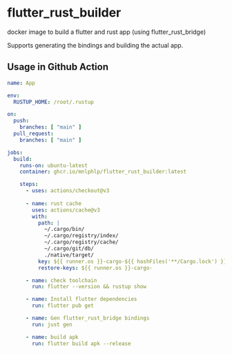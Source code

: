 # flutter_rust_builder
docker image to build a flutter and rust app (using flutter_rust_bridge)

Supports generating the bindings and building the actual app.

## Usage in Github Action
```yaml
name: App

env:
  RUSTUP_HOME: /root/.rustup

on:
  push:
    branches: [ "main" ]
  pull_request:
    branches: [ "main" ]

jobs:
  build:
    runs-on: ubuntu-latest
    container: ghcr.io/mnlphlp/flutter_rust_builder:latest

    steps:
      - uses: actions/checkout@v3
      
      - name: rust cache
        uses: actions/cache@v3
        with:
          path: |
            ~/.cargo/bin/
            ~/.cargo/registry/index/
            ~/.cargo/registry/cache/
            ~/.cargo/git/db/
            ./native/target/
          key: ${{ runner.os }}-cargo-${{ hashFiles('**/Cargo.lock') }}
          restore-keys: ${{ runner.os }}-cargo-

      - name: check toolchain
        run: flutter --version && rustup show

      - name: Install flutter dependencies
        run: flutter pub get

      - name: Gen flutter_rust_bridge bindings
        run: just gen

      - name: build apk
        run: flutter build apk --release
```
